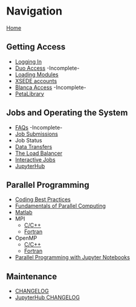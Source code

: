 # Navigation

[Home](Home)

## Getting Access
- [Logging In](Logging-In)
- [Duo Access](Duo-Access) -Incomplete-
- [Loading Modules](Loading-Modules)
- [XSEDE accounts](XSEDE)
- [Blanca Access](Blanca-Access) -Incomplete-
- [PetaLibrary](PetaLibrary)

## Jobs and Operating the System
- [FAQs](FAQs) -Incomplete-
- [Job Submissions](Job-Submissions)
- Job Status
- [Data Transfers](Data-Transfers)  
- [The Load Balancer](The-Load-Balancer-Tool)
- [Interactive Jobs](Interactive-Jobs)
- [JupyterHub](JupyterHub)

## Parallel Programming
- [Coding Best Practices](Coding-Best-Practices)
- [Fundamentals of Parallel Computing](Fundamentals-of-Parallel-Computing)
- [Matlab](Matlab-on-Summit)
- MPI
    + [C/C++](MPI-C)
    + [Fortran](MPI-Fortran)
- OpenMP 
    + [C/C++](OpenMP-C)
    + [Fortran](OpenMP-Fortran)
- [Parallel Programming with Jupyter Notebooks](Parallel-Programming-with-Jupyter-Notebooks)

## Maintenance
- [CHANGELOG](CHANGELOG)
- [JupyterHub CHANGELOG](JupyterHub-CHANGELOG)